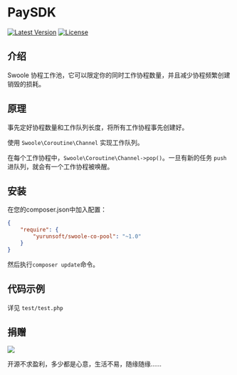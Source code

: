 # PaySDK

[![Latest Version](https://img.shields.io/packagist/v/yurunsoft/swoole-co-pool.svg)](https://packagist.org/packages/yurunsoft/swoole-co-pool)
[![License](https://img.shields.io/github/license/Yurunsoft/swoole-co-pool.svg)](https://github.com/Yurunsoft/swoole-co-pool/blob/master/LICENSE)

## 介绍

Swoole 协程工作池，它可以限定你的同时工作协程数量，并且减少协程频繁创建销毁的损耗。

## 原理

事先定好协程数量和工作队列长度，将所有工作协程事先创建好。

使用 `Swoole\Coroutine\Channel` 实现工作队列。

在每个工作协程中，`Swoole\Coroutine\Channel->pop()`。一旦有新的任务 `push` 进队列，就会有一个工作协程被唤醒。

## 安装

在您的composer.json中加入配置：

```json
{
    "require": {
        "yurunsoft/swoole-co-pool": "~1.0"
    }
}
```

然后执行`composer update`命令。

## 代码示例

详见 `test/test.php`

## 捐赠

<img src="https://raw.githubusercontent.com/Yurunsoft/swoole-co-pool/master/res/pay.png"/>

开源不求盈利，多少都是心意，生活不易，随缘随缘……
